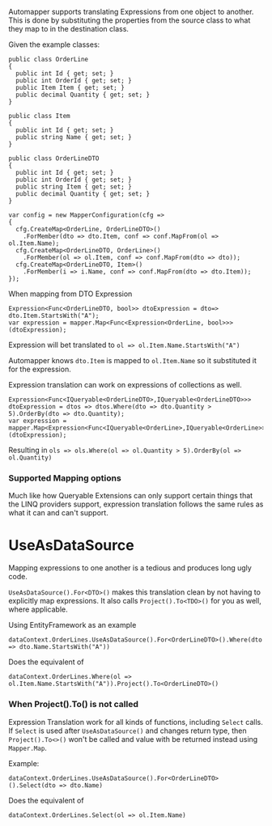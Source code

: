 Automapper supports translating Expressions from one object to another.
This is done by substituting the properties from the source class to what they map to in the destination class.

Given the example classes:
```
public class OrderLine
{
  public int Id { get; set; }
  public int OrderId { get; set; }
  public Item Item { get; set; }
  public decimal Quantity { get; set; }
}

public class Item
{
  public int Id { get; set; }
  public string Name { get; set; }
}

public class OrderLineDTO
{
  public int Id { get; set; }
  public int OrderId { get; set; }
  public string Item { get; set; }
  public decimal Quantity { get; set; }
}

var config = new MapperConfiguration(cfg => 
{
  cfg.CreateMap<OrderLine, OrderLineDTO>()
    .ForMember(dto => dto.Item, conf => conf.MapFrom(ol => ol.Item.Name);
  cfg.CreateMap<OrderLineDTO, OrderLine>()
    .ForMember(ol => ol.Item, conf => conf.MapFrom(dto => dto));
  cfg.CreateMap<OrderLineDTO, Item>()
    .ForMember(i => i.Name, conf => conf.MapFrom(dto => dto.Item));
});
```
When mapping from DTO Expression
```
Expression<Func<OrderLineDTO, bool>> dtoExpression = dto=> dto.Item.StartsWith("A");
var expression = mapper.Map<Func<Expression<OrderLine, bool>>>(dtoExpression);
```
Expression will bet translated to `ol => ol.Item.Name.StartsWith("A")`

Automapper knows `dto.Item` is mapped to `ol.Item.Name` so it substituted it for the expression.

Expression translation can work on expressions of collections as well.
```
Expression<Func<IQueryable<OrderLineDTO>,IQueryable<OrderLineDTO>>> dtoExpression = dtos => dtos.Where(dto => dto.Quantity > 5).OrderBy(dto => dto.Quantity);
var expression = mapper.Map<Expression<Func<IQueryable<OrderLine>,IQueryable<OrderLine>>>(dtoExpression);
```
Resulting in `ols => ols.Where(ol => ol.Quantity > 5).OrderBy(ol => ol.Quantity)`

### Supported Mapping options

Much like how Queryable Extensions can only support certain things that the LINQ providers support, expression translation follows the same rules as what it can and can't support.

# UseAsDataSource
Mapping expressions to one another is a tedious and produces long ugly code.

`UseAsDataSource().For<DTO>()` makes this translation clean by not having to explicitly map expressions.
It also calls `Project().To<TDO>()` for you as well, where applicable.

Using EntityFramework as an example

`dataContext.OrderLines.UseAsDataSource().For<OrderLineDTO>().Where(dto => dto.Name.StartsWith("A"))`

Does the equivalent of 

`dataContext.OrderLines.Where(ol => ol.Item.Name.StartsWith("A")).Project().To<OrderLineDTO>()`

### When Project().To() is not called
Expression Translation work for all kinds of functions, including `Select` calls.  If `Select` is used after `UseAsDataSource()` and changes return type, then `Project().To<>()` won't be called and value with be returned instead using `Mapper.Map`.

Example:

`dataContext.OrderLines.UseAsDataSource().For<OrderLineDTO>().Select(dto => dto.Name)`

Does the equivalent of 

`dataContext.OrderLines.Select(ol => ol.Item.Name)`
